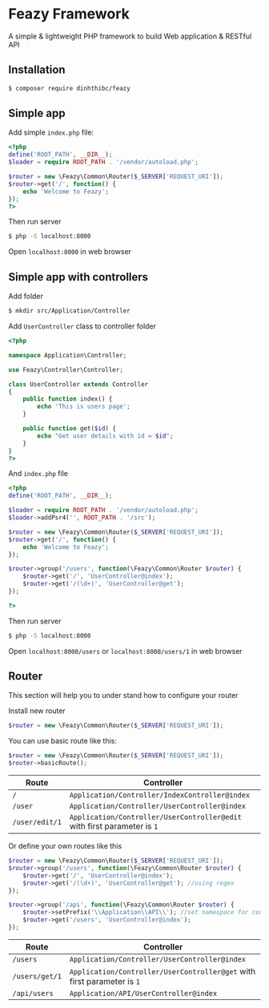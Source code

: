 # Feazy Framework
A simple & lightweight PHP framework to build Web application & RESTful API

## Installation
```sh
$ composer require dinhthibc/feazy
```

## Simple app
Add simple `index.php` file:
```php
<?php
define('ROOT_PATH', __DIR__);
$loader = require ROOT_PATH . '/vendor/autoload.php';

$router = new \Feazy\Common\Router($_SERVER['REQUEST_URI']);
$router->get('/', function() {
	echo 'Welcome to Feazy';
});
?>
```
Then run server
```sh
$ php -S localhost:8000
```
Open `localhost:8000` in web browser

## Simple app with controllers
Add folder
```sh
$ mkdir src/Application/Controller
```
Add `UserController` class to controller folder
```php
<?php

namespace Application\Controller;

use Feazy\Controller\Controller;

class UserController extends Controller
{
	public function index() {
		echo 'This is users page';
	}

	public function get($id) {
		echo "Get user details with id = $id";
	}
}
?>
```

And `index.php` file
```php
<?php
define('ROOT_PATH', __DIR__);

$loader = require ROOT_PATH . '/vendor/autoload.php';
$loader->addPsr4('', ROOT_PATH . '/src');

$router = new \Feazy\Common\Router($_SERVER['REQUEST_URI']);
$router->get('/', function() {
	echo 'Welcome to Feazy';
});

$router->group('/users', function(\Feazy\Common\Router $router) {
	$router->get('/', 'UserController@index');
	$router->get('/(\d+)', 'UserController@get');
});

?>
```
Then run server
```sh
$ php -S localhost:8000
```
Open `localhost:8000/users` or `localhost:8000/users/1` in web browser

## Router
This section will help you to under stand how to configure your router

Install new router
```php
$router = new \Feazy\Common\Router($_SERVER['REQUEST_URI']);
```

You can use basic route like this:
```php
$router = new \Feazy\Common\Router($_SERVER['REQUEST_URI']);
$router->basicRoute();
```
| Route | Controller |
| ------ | ------ |
|`/`| `Application/Controller/IndexController@index` |
|`/user`| `Application/Controller/UserController@index` |
|`/user/edit/1`| `Application/Controller/UserController@edit` with first parameter is `1` |

Or define your own routes like this
```php
$router = new \Feazy\Common\Router($_SERVER['REQUEST_URI']);
$router->group('/users', function(\Feazy\Common\Router $router) {
	$router->get('/', 'UserController@index');
	$router->get('/(\d+)', 'UserController@get'); //using regex
});

$router->group('/api', function(\Feazy\Common\Router $router) {
	$router->setPrefix('\\Application\\API\\'); //set namespace for controller
	$router->get('/users', 'UserController@index');
});
```
| Route | Controller |
| ------ | ------ |
|`/users`| `Application/Controller/UserController@index` |
|`/users/get/1`| `Application/Controller/UserController@get` with first parameter is `1` |
|`/api/users`| `Application/API/UserController@index` |